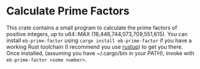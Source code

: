 # Calculate Prime Factors

This crate contains a small program to calculate the prime factors of positive integers, up to u64::MAX (18,446,744,073,709,551,615). You can install `eb-prime-factor` using `cargo install eb-prime-factor` if you have a working Rust toolchain (I recommend you use [rustup](https://rustup.rs)) to get you there. Once installed, (assuming you have ~/.cargo/bin in your PATH), invoke with `eb-prime-factor <some number>`.

